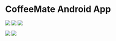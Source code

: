 # CoffeeMate Android App

<img src="http://res.cloudinary.com/cloud101/image/upload/c_scale,h_400,w_200/v1507832618/home_t9bo68.png"/> <img src="http://res.cloudinary.com/cloud101/image/upload/c_scale,h_400,w_200/v1507832618/add_fbdzpn.png"/> <img src="http://res.cloudinary.com/cloud101/image/upload/c_scale,h_400,w_200/v1507833523/update_xzoyfr.png"/>

<img src="http://res.cloudinary.com/cloud101/image/upload/c_scale,h_400,w_300/v1507832619/help_eg5pyo.png"/> <img src="http://res.cloudinary.com/cloud101/image/upload/c_scale,h_400,w_300/v1507832618/info_ykdmg7.png"/>